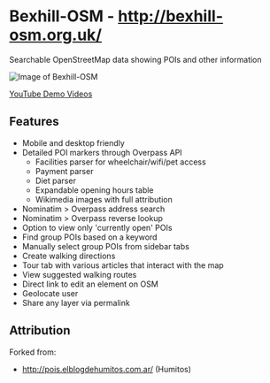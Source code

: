 # Bexhill-OSM - http://bexhill-osm.org.uk/

Searchable OpenStreetMap data showing POIs and other information

![Image of Bexhill-OSM](http://bexhill-osm.org.uk/assets/img/preview.jpg)

[YouTube Demo Videos](https://www.youtube.com/watch?v=w52FRp3j7i8&list=PLCDNbh8-AKI2u5jKcvbx1Q037UilYN5us)

## Features
 - Mobile and desktop friendly
 - Detailed POI markers through Overpass API
   - Facilities parser for wheelchair/wifi/pet access
   - Payment parser
   - Diet parser
   - Expandable opening hours table
   - Wikimedia images with full attribution
 - Nominatim > Overpass address search
 - Nominatim > Overpass reverse lookup
 - Option to view only 'currently open' POIs
 - Find group POIs based on a keyword
 - Manually select group POIs from sidebar tabs
 - Create walking directions
 - Tour tab with various articles that interact with the map
 - View suggested walking routes
 - Direct link to edit an element on OSM
 - Geolocate user
 - Share any layer via permalink

## Attribution

Forked from:
 - http://pois.elblogdehumitos.com.ar/ (Humitos)
